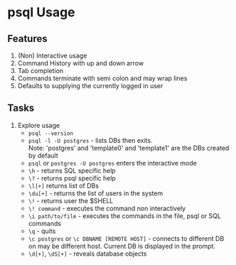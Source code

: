# psql Usage

## Features

1. (Non) Interactive usage
2. Command History with up and down arrow
3. Tab completion
4. Commands terminate with semi colon and may wrap lines
5. Defaults to supplying the currently logged in user

## Tasks

1. Explore usage
   - `psql --version`
   - `psql -l -U postgres` - lists DBs then exits.  
      Note: 'postgres' and 'template0' and 'template1' are the DBs created by default
   - `psql` or `postgres -U postgres` enters the interactive mode
   - `\h` - returns SQL specific help
   - `\?` - returns psql specific help
   - `\l[+]` returns list of DBs
   - `\du[+]` - returns the list of users in the system
   - `\!` - returns user the \$SHELL
   - `\! command` - executes the command non interactively
   - `\i path/to/file` - executes the commands in the file, psql or SQL commands
   - `\q` - quits
   - `\c postgres` or `\c DBNAME [REMOTE HOST]` - connects to different DB on may be different host. Current DB is displayed in the prompt.
   - `\d[+]`, `\dS[+]` - reveals database objects
